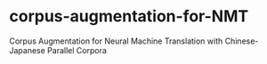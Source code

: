 # corpus-augmentation-for-NMT
Corpus Augmentation for Neural Machine Translation with Chinese-Japanese Parallel Corpora
